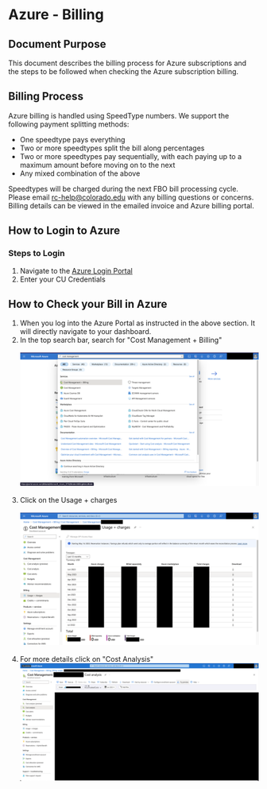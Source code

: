 # Azure - Billing

## Document Purpose

This document describes the billing process for Azure subscriptions and  the steps to be followed when checking the Azure subscription billing.

## Billing Process
Azure billing is handled using SpeedType numbers. We support the following payment splitting methods:
* One speedtype pays everything
* Two or more speedtypes split the bill along percentages
* Two or more speedtypes pay sequentially, with each paying up to a maximum amount before moving on to the next
* Any mixed combination of the above

Speedtypes will be charged during the next FBO bill processing cycle. Please email [rc-help@colorado.edu](mailto:rc-help@colorado.edu) with any billing questions or concerns. 
Billing details can be viewed in the emailed invoice and Azure billing portal.

## How to Login to Azure

### Steps to Login

1. Navigate to the [Azure Login Portal](https://portal.azure.com/)
2. Enter your CU Credentials

## How to Check your Bill in Azure

1. When you log into the Azure Portal as instructed in the above section. It will directly navigate to your dashboard.
2. In the top search bar, search for "Cost Management + Billing" <br>
   <br>![](images/navigate.png) <br><br>
3. Click on the Usage + charges<br>
   <br>![](images/view.png) <br><br>
4. For more details click on "Cost Analysis"
   <br>![](images/analysis.png) <br><br>